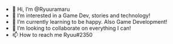 - 👋 Hi, I’m @Ryuuramaru
- 👀 I’m interested in a Game Dev, stories and technology!
- 🌱 I’m currently learning to be happy. Also Game Development!
- 💞️ I’m looking to collaborate on everything I can!
- 📫 How to reach me Ryuu#2350

<!---
Ryuuramaru/Ryuuramaru is a ✨ special ✨ repository because its `README.md` (this file) appears on your GitHub profile.
You can click the Preview link to take a look at your changes.
--->
